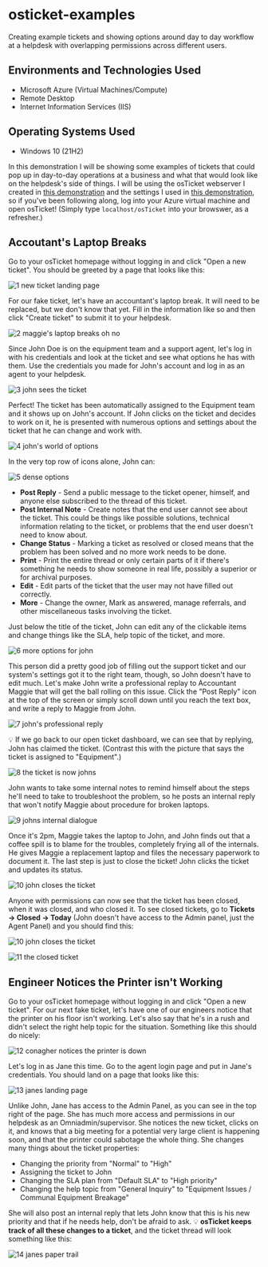 # osticket-examples
Creating example tickets and showing options around day to day workflow at a helpdesk with overlapping permissions across different users.

<h2>Environments and Technologies Used</h2>

- Microsoft Azure (Virtual Machines/Compute)
- Remote Desktop
- Internet Information Services (IIS)

<h2>Operating Systems Used </h2>

- Windows 10</b> (21H2)

In this demonstration I will be showing some examples of tickets that could pop up in day-to-day operations at a business and what that would look like on the helpdesk's side of things. I will be using the osTicket webserver I created in [this demonstration](https://github.com/grrob015/osticket-setup) and the settings I used in [this demonstration](https://github.com/grrob015/osticket-settings), so if you've been following along, log into your Azure virtual machine and open osTicket! (Simply type `localhost/osTicket` into your browswer, as a refresher.)

## Accoutant's Laptop Breaks

Go to your osTicket homepage without logging in and click "Open a new ticket". You should be greeted by a page that looks like this:

![1  new ticket landing page](https://github.com/user-attachments/assets/e08cb1b9-bbbb-4686-8b7a-c8fbc2cd2d74)

For our fake ticket, let's have an accountant's laptop break. It will need to be replaced, but we don't know that yet. Fill in the information like so and then click "Create ticket" to submit it to your helpdesk.

![2  maggie's laptop breaks oh no](https://github.com/user-attachments/assets/c9a1d6c2-061d-41d0-959c-0baa69a22b95)

Since John Doe is on the equipment team and a support agent, let's log in with his credentials and look at the ticket and see what options he has with them. Use the credentials you made for John's account and log in as an agent to your helpdesk.

![3  john sees the ticket](https://github.com/user-attachments/assets/bc80e2b7-3cdf-4c30-b080-0f5871ad46d4)
<!-- astute readers will notice that the ticket isn't exactly the same. Apparently tabbing out of your virtual machine while waiting for osTicket to process causes the ticket to not be created. which like, it's a different machine, why would me not looking at it matter? quantum mechanics? observing things changing the outcome? who knows. -->

Perfect! The ticket has been automatically assigned to the Equipment team and it shows up on John's account. If John clicks on the ticket and decides to work on it, he is presented with numerous options and settings about the ticket that he can change and work with.

![4  john's world of options](https://github.com/user-attachments/assets/aaf3b021-e8b8-43a1-a34e-743bcfe4a7f2)
<!-- it's a whole new worlddddd -->

In the very top row of icons alone, John can: 

![5  dense options](https://github.com/user-attachments/assets/fe2008f0-ea64-469b-8f50-4456ecd97351)

- **Post Reply** - Send a public message to the ticket opener, himself, and anyone else subscribed to the thread of this ticket.
- **Post Internal Note** - Create notes that the end user cannot see about the ticket. This could be things like possible solutions, technical information relating to the ticket, or problems that the end user doesn't need to know about.
- **Change Status** - Marking a ticket as resolved or closed means that the problem has been solved and no more work needs to be done.
- **Print** - Print the entire thread or only certain parts of it if there's something he needs to show someone in real life, possibly a superior or for archival purposes.
- **Edit** - Edit parts of the ticket that the user may not have filled out correctly.
- **More** - Change the owner, Mark as answered, manage referrals, and other miscellaneous tasks involving the ticket.

Just below the title of the ticket, John can edit any of the clickable items and change things like the SLA, help topic of the ticket, and more.

![6  more options for john](https://github.com/user-attachments/assets/4553ac16-0dcd-4cbb-a584-2bb902ddc3a0)

This person did a pretty good job of filling out the support ticket and our system's settings got it to the right team, though, so John doesn't have to edit much. Let's make John write a professional replay to Accountant Maggie that will get the ball rolling on this issue. Click the "Post Reply" icon at the top of the screen or simply scroll down until you reach the text box, and write a reply to Maggie from John.

![7  john's professional reply](https://github.com/user-attachments/assets/651cd38f-9f35-4c48-8b41-3a06c9940c30)
<!-- well done, john -->

💡 If we go back to our open ticket dashboard, we can see that by replying, John has claimed the ticket. (Contrast this with the picture that says the ticket is assigned to "Equipment".)

![8  the ticket is now johns](https://github.com/user-attachments/assets/80e2d6e4-1c41-4c27-a93a-4f6ecfc85245)

John wants to take some internal notes to remind himself about the steps he'll need to take to troubleshoot the problem, so he posts an internal reply that won't notify Maggie about procedure for broken laptops.

![9  johns internal dialogue](https://github.com/user-attachments/assets/fe81a71e-33c3-417f-bc9f-08fbb4123d46)

Once it's 2pm, Maggie takes the laptop to John, and John finds out that a coffee spill is to blame for the troubles, completely frying all of the internals. He gives Maggie a replacement laptop and files the necessary paperwork to document it. The last step is just to close the ticket! John clicks the ticket and updates its status.

![10  john closes the ticket](https://github.com/user-attachments/assets/8def2798-0bea-43fc-b711-538996bf6b83)

Anyone with permissions can now see that the ticket has been closed, when it was closed, and who closed it. To see closed tickets, go to **Tickets -> Closed -> Today** (John doesn't have access to the Admin panel, just the Agent Panel) and you should find this:

![10  john closes the ticket](https://github.com/user-attachments/assets/ea68e5c8-9ca9-4a34-998b-7d2f5aa48677)
<!-- John's first ticket was smooth, but they only get more difficult and important from here on out. --> 

![11  the closed ticket](https://github.com/user-attachments/assets/4b162f60-98c1-4133-863a-2c70bdcb5079)

## Engineer Notices the Printer isn't Working

Go to your osTicket homepage without logging in and click "Open a new ticket". For our next fake ticket, let's have one of our engineers notice that the printer on his floor isn't working. Let's also say that he's in a rush and didn't select the right help topic for the situation. Something like this should do nicely:

![12  conagher notices the printer is down](https://github.com/user-attachments/assets/1fb3dcb5-16a9-4053-81b3-f7d12be09360)

Let's log in as Jane this time. Go to the agent login page and put in Jane's credentials. You should land on a page that looks like this:

![13  janes landing page](https://github.com/user-attachments/assets/47dd932e-b1fc-4fb8-a091-3e741d623473)

Unlike John, Jane has access to the Admin Panel, as you can see in the top right of the page. She has much more access and permissions in our helpdesk as an Omniadmin/supervisor. She notices the new ticket, clicks on it, and knows that a big meeting for a potential very large client is happening soon, and that the printer could sabotage the whole thing. She changes many things about the ticket properties:

- Changing the priority from "Normal" to "High"
- Assigning the ticket to John
- Changing the SLA plan from "Default SLA" to "High priority"
- Changing the help topic from "General Inquiry" to "Equipment Issues / Communal Equipment Breakage"

She will also post an internal reply that lets John know that this is his new priority and that if he needs help, don't be afraid to ask. 💡 **osTicket keeps track of all these changes to a ticket**, and the ticket thread will look something like this:

![14  janes paper trail](https://github.com/user-attachments/assets/90a84af1-4fd5-49d0-b22f-1d60005e1636)



